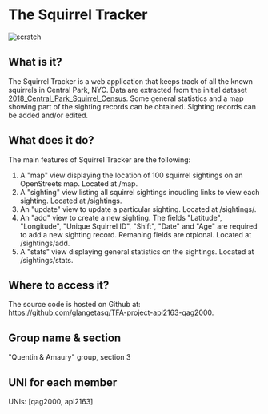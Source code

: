 # The Squirrel Tracker
![scratch](https://www.nicepng.com/png/detail/12-129187_ice-age-squirrel-png-image-age-de-glace.png)

## What is it?
The Squirrel Tracker is a web application that keeps track of all the known squirrels in Central Park, NYC. Data are extracted from the initial dataset [2018_Central_Park_Squirrel_Census](https://data.cityofnewyork.us/Environment/2018-Central-Park-Squirrel-Census-Squirrel-Data/vfnx-vebw). 
Some general statistics and a map showing part of the sighting records can be obtained. Sighting records can be added and/or edited.  

## What does it do?
The main features of Squirrel Tracker are the following:
1) A "map" view displaying the location of 100 squirrel sightings on an OpenStreets map. 
  Located at /map.
2) A "sighting" view listing all squirrel sightings incudling links to view each sighting. 
  Located at /sightings.
3) An "update" view to update a particular sighting. 
  Located at /sightings/<unique-squirrel-id>.
4) An "add" view to create a new sighting. The fields "Latitude", "Longitude", "Unique Squirrel ID", "Shift", "Date" and "Age" are required to add a new      sighting record. Remaning fields are otpional.
   Located at /sightings/add.
5) A "stats" view displaying general statistics on the sightings. 
  Located at /sightings/stats.

## Where to access it?
The source code is hosted on Github at: https://github.com/glangetasq/TFA-project-apl2163-qag2000.

## Group name & section
"Quentin & Amaury" group, section 3

## UNI for each member
UNIs: [qag2000, apl2163]
